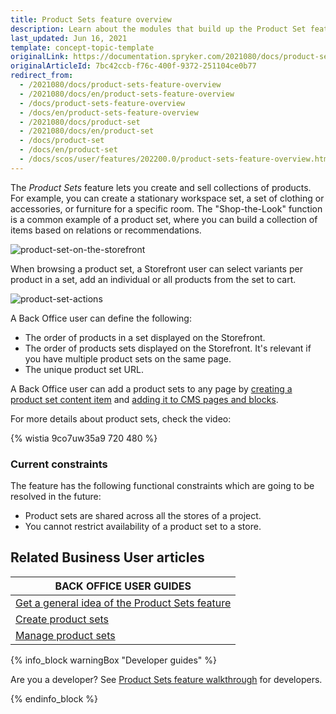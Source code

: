 ```yaml
---
title: Product Sets feature overview
description: Learn about the modules that build up the Product Set feature
last_updated: Jun 16, 2021
template: concept-topic-template
originalLink: https://documentation.spryker.com/2021080/docs/product-sets-feature-overview
originalArticleId: 7bc42ccb-f76c-400f-9372-251104ce0b77
redirect_from:
  - /2021080/docs/product-sets-feature-overview
  - /2021080/docs/en/product-sets-feature-overview
  - /docs/product-sets-feature-overview
  - /docs/en/product-sets-feature-overview
  - /2021080/docs/product-set
  - /2021080/docs/en/product-set
  - /docs/product-set
  - /docs/en/product-set
  - /docs/scos/user/features/202200.0/product-sets-feature-overview.html
---
```


The *Product Sets* feature lets you create and sell collections of products. For example, you can create a stationary workspace set, a set of clothing or accessories, or furniture for a specific room. The "Shop-the-Look" function is a common example of a product set, where you can build a collection of items based on relations or recommendations.

![product-set-on-the-storefront](https://spryker.s3.eu-central-1.amazonaws.com/docs/Features/Product+Management/Product+Sets/product-set-on-the-storefront.png)

When browsing a product set, a Storefront user can select variants per product in a set, add an individual or all products from the set to cart.

![product-set-actions](https://spryker.s3.eu-central-1.amazonaws.com/docs/Features/Product+Management/Product+Sets/product-set-actions.png)

A Back Office user can define the following:
* The order of products in a set displayed on the Storefront.
* The order of products sets displayed on the Storefront. It's relevant if you have multiple product sets on the same page.
* The unique product set URL.

A Back Office user can add a product sets to any page by [creating a product set content item](/docs/scos/user/back-office-user-guides/content/content-items/creating-content-items.html) and [adding it to CMS pages and blocks](/docs/scos/user/back-office-user-guides/content/content-items/adding-content-items-to-cms-pages-and-blocks.html).


For more details about product sets, check the video:

{% wistia 9co7uw35a9 720 480 %}

### Current constraints

The feature has the following functional constraints which are going to be resolved in the future:
* Product sets are shared across all the stores of a project.
* You cannot restrict availability of a product set to a store.


## Related Business User articles

|BACK OFFICE USER GUIDES|
|---|
| [Get a general idea of the Product Sets feature](/docs/scos/user/features/product-sets-feature-overview.html) |
| [Create product sets](/docs/scos/user/back-office-user-guides/merchandising/product-sets/creating-product-sets.html) |
| [Manage product sets](/docs/scos/user/back-office-user-guides/merchandising/product-sets/managing-product-sets.html) |

{% info_block warningBox "Developer guides" %}

Are you a developer? See [Product Sets feature walkthrough](/docs/scos/dev/feature-walkthroughs/product-sets-feature-walkthrough/product-sets-feature-walkthrough.html) for developers.

{% endinfo_block %}
